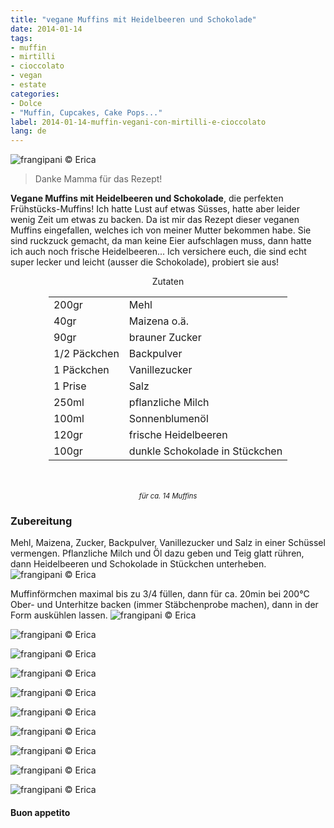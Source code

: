 ```yaml
---
title: "vegane Muffins mit Heidelbeeren und Schokolade"
date: 2014-01-14
tags:
- muffin
- mirtilli
- cioccolato
- vegan
- estate
categories:
- Dolce
- "Muffin, Cupcakes, Cake Pops..."
label: 2014-01-14-muffin-vegani-con-mirtilli-e-cioccolato
lang: de 
---
```

![](../2014-01-14-muffin-con-mirtilli-e-cioccolato/header.jpg "frangipani © Erica")

> Danke Mamma für das Rezept!

**Vegane Muffins mit Heidelbeeren und Schokolade**, die perfekten Frühstücks-Muffins! Ich hatte Lust auf etwas Süsses, hatte aber leider wenig Zeit um etwas zu backen. Da ist mir das Rezept dieser veganen Muffins eingefallen, welches ich von meiner Mutter bekommen habe. Sie sind ruckzuck gemacht, da man keine Eier aufschlagen muss, dann hatte ich auch noch frische Heidelbeeren... Ich versichere euch, die sind echt super lecker und leicht (ausser die Schokolade), probiert sie aus!

<div id="wrapper" style="text-align: center">
  <div id="yourdiv" style="display: inline-block;">
    <div class="ingredients" itemscope itemtype="http://schema.org/Recipe">
      <span itemprop="name" style="display:none;">vegane Muffins mit Heidelbeeren und Schokolade</span>
      <span itemprop="recipeCategory" style="display:none;">Süsses</span>
      <img itemprop="image" style="display:none;" class="ignore-gallery-item" src="../2014-01-14-muffin-con-mirtilli-e-cioccolato/header.jpeg"/>
      <span itemprop="author" style="display:none;">Erica Raiano</span>
      <span itemprop="description" style="display:none;">Vegane Muffins mit Heidelbeeren und Schokolade, die perfekten Frühstücks-Muffins!</span>
      <div class="ingredients-title">Zutaten</div>
      <table>
        <tbody>
          <tr itemprop="recipeIngredient">
            <td>200gr</td>
            <td>Mehl</td>
          </tr>
          <tr itemprop="recipeIngredient">
            <td>40gr</td>
            <td>Maizena o.ä.</td>
          </tr>
          <tr itemprop="recipeIngredient">
            <td>90gr</td>
            <td>brauner Zucker</td>
          </tr>
          <tr itemprop="recipeIngredient">
            <td>1/2 Päckchen</td>
            <td>Backpulver</td>
          </tr>
          <tr itemprop="recipeIngredient">
            <td>1 Päckchen</td>
            <td>Vanillezucker</td>
          </tr>
          <tr itemprop="recipeIngredient">
            <td>1 Prise</td>
            <td>Salz</td>
          </tr>
          <tr itemprop="recipeIngredient">
            <td>250ml</td>
            <td>pflanzliche Milch</td>
          </tr>
          <tr itemprop="recipeIngredient">
            <td>100ml</td>
            <td>Sonnenblumenöl</td>
          </tr>
          <tr itemprop="recipeIngredient">
            <td>120gr</td>
            <td>frische Heidelbeeren</td>
          </tr>
          <tr itemprop="recipeIngredient">
            <td>100gr</td>
            <td>dunkle Schokolade in Stückchen</td>
          </tr>
        </tbody>
      </table>
      <br></br>
      <i class="pull-right" style="font-size: 80%;">für ca. 14 Muffins</i>
    </div>
  </div>
</div>


<h3>
  <font color="grey">
    <i class="fa-solid fa-gears"></i>
  </font> Zubereitung
</h3>

Mehl, Maizena, Zucker, Backpulver, Vanillezucker und Salz in einer Schüssel vermengen. Pflanzliche Milch und Öl dazu geben und Teig glatt rühren, dann Heidelbeeren und Schokolade in Stückchen unterheben.
![](../2014-01-14-muffin-con-mirtilli-e-cioccolato/impasto.jpg "frangipani © Erica")

Muffinförmchen maximal bis zu 3/4 füllen, dann für ca. 20min bei 200°C Ober- und Unterhitze backen (immer Stäbchenprobe machen), dann in der Form auskühlen lassen.
![](../2014-01-14-muffin-con-mirtilli-e-cioccolato/risultato1.jpg "frangipani © Erica")

![](../2014-01-14-muffin-con-mirtilli-e-cioccolato/risultato2.jpg "frangipani © Erica")

![](../2014-01-14-muffin-con-mirtilli-e-cioccolato/risultato3.jpg "frangipani © Erica")

![](../2014-01-14-muffin-con-mirtilli-e-cioccolato/risultato4.jpg "frangipani © Erica")

![](../2014-01-14-muffin-con-mirtilli-e-cioccolato/risultato5.jpg "frangipani © Erica")

![](../2014-01-14-muffin-con-mirtilli-e-cioccolato/risultato6.jpg "frangipani © Erica")

![](../2014-01-14-muffin-con-mirtilli-e-cioccolato/risultato7.jpg "frangipani © Erica")

![](../2014-01-14-muffin-con-mirtilli-e-cioccolato/risultato8.jpg "frangipani © Erica")

![](../2014-01-14-muffin-con-mirtilli-e-cioccolato/risultato9.jpg "frangipani © Erica")

![](../2014-01-14-muffin-con-mirtilli-e-cioccolato/risultato10.jpg "frangipani © Erica") 

<h4>Buon appetito
  <font color="red">
    <i class="fa-regular fa-face-smile"></i>
  </font>
</h4>